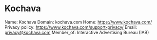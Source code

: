 
# Kochava

Name: Kochava
Domain: kochava.com
Home: https://www.kochava.com/
Privacy_policy: https://www.kochava.com/support-privacy/
Email: privacy@kochava.com
Member_of: Interactive Advertising Bureau (IAB)

